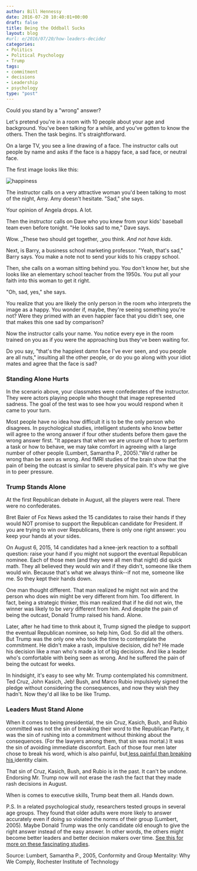 ```yaml
---
author: Bill Hennessy
date: 2016-07-20 10:40:01+00:00
draft: false
title: Being the Oddball Sucks
layout: blog
#url: e/2016/07/20/how-leaders-decide/
categories:
- Politics
- Political Psychology
- Trump
tags:
- commitment
- decisions
- Leadership
- psychology
type: "post"
---
```


Could you stand by a "wrong" answer?

Let's pretend you're in a room with 10 people about your age and background. You've been talking for a while, and you've gotten to know the others. Then the task begins. It's straightforward.

On a large TV, you see a line drawing of a face. The instructor calls out people by name and asks if the face is a happy face, a sad face, or neutral face.

The first image looks like this:

![happiness](https://hennessysview.com/wp-content/uploads/2016/07/happiness.png)


The instructor calls on a very attractive woman you'd been talking to most of the night, Amy. Amy doesn't hesitate. "Sad," she says.

Your opinion of Angela drops. A lot.

Then the instructor calls on Dave who you knew from your kids' baseball team even before tonight. "He looks sad to me," Dave says.

Wow. _These two should get together, _you think. _And _not_ have kids_.

Next, is Barry, a business school marketing professor. "Yeah, that's sad," Barry says. You make a note not to send your kids to his crappy school.

Then, she calls on a woman sitting behind you. You don't know her, but she looks like an elementary school teacher from the 1950s. You put all your faith into this woman to get it right.

"Oh, sad, yes," she says.

You realize that you are likely the only person in the room who interprets the image as a happy. You wonder if, maybe, they're seeing something you're not? Were they primed with an even happier face that you didn't see, one that makes this one sad by comparison?

Now the instructor calls your name. You notice every eye in the room trained on you as if you were the approaching bus they've been waiting for.

Do you say, "that's the happiest damn face I've ever seen, and you people are all nuts," insulting all the other people, or do you go along with your idiot mates and agree that the face is sad?



### Standing Alone Hurts



In the scenario above, your classmates were confederates of the instructor. They were actors playing people who thought that image represented sadness. The goal of the test was to see how you would respond when it came to your turn.

Most people have no idea how difficult it is to be the only person who disagrees. In psychological studies, intelligent students who know better will agree to the wrong answer if four other students before them gave the wrong answer first. "It appears that when we are unsure of how to perform a task or how to behave, we may take comfort in agreeing with a large number of other people (Lumbert, Samantha P., 2005)."We'd rather be wrong than be _seen_ as wrong. And fMRI studies of the brain show that the pain of being the outcast is similar to severe physical pain. It's why we give in to peer pressure.



### Trump Stands Alone



At the first Republican debate in August, all the players were real. There were no confederates.

Bret Baier of Fox News asked the 15 candidates to raise their hands if they would NOT promise to support the Republican candidate for President. If you are trying to win over Republicans, there is only one right answer: you keep your hands at your sides.

On August 6, 2015, 14 candidates had a knee-jerk reaction to a softball question: raise your hand if you might not support the eventual Republican nominee. Each of those men (and they were all men that night) did quick math. They all believed they would win and if they didn't, someone like them would win. Because that's what we always think--if not me, someone like me. So they kept their hands down.

One man thought different. That man realized he might not win and the person who does win might be very different from him. Too different. In fact, being a strategic thinker, this man realized that if he did not win, the winner was likely to be _very_ different from him. And despite the pain of being the outcast, Donald Trump raised his hand. Alone.

Later, after he had time to thnk about it, Trump signed the pledge to support the eventual Republican nominee, so help him, God. So did all the others. But Trump was the only one who took the time to contemplate the commitment. He didn't make a rash, impulsive decision, did he? He made his decision like a man who's made a lot of big decisions. And like a leader who's comfortable with being seen as wrong. And he suffered the pain of being the outcast for weeks.

In hindsight, it's easy to see why Mr. Trump contemplated his commitment. Ted Cruz, John Kasich, Jeb! Bush, and Marco Rubio impulsively signed the pledge without considering the consequences, and now they wish they hadn't. Now they'd all like to be like Trump.



### Leaders Must Stand Alone



When it comes to being presidential, the sin Cruz, Kasich, Bush, and Rubio committed was not the sin of breaking their word to the Republican Party, it was the sin of rushing into a commitment without thinking about the consequences. (For the lawyers among them, that sin was mortal.) It was the sin of avoiding immediate discomfort. Each of those four men later chose to break his word, which is also painful, but[ less painful than breaking his ](https://hennessysview.com/2016/07/12/what-happens-you-identify-as-nevertrump/)identity claim.

That sin of Cruz, Kasich, Bush, and Rubio is in the past. It can't be undone. Endorsing Mr. Trump now will not erase the rash the fact that they made rash decisions in August.

When is comes to executive skills, Trump beat them all. Hands down.

P.S. In a related psychological study, researchers tested groups in several age groups. They found that older adults were more likely to answer accurately even if doing so violated the norms of their group (Lumbert, 2005). Maybe Donald Trump was the only candidate old enough to give the right answer instead of the easy answer. In other words, the others might become better leaders and better decision makers over time. [See this for more on these fascinating studies](https://www.personalityresearch.org/papers/lumbert.removed).

Source: Lumbert, Samantha P., 2005, Conformity and Group Mentality: Why We Comply, Rochester Institute of Technology
